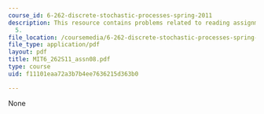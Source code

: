 ```yaml
---
course_id: 6-262-discrete-stochastic-processes-spring-2011
description: This resource contains problems related to reading assignments chapter
  5.
file_location: /coursemedia/6-262-discrete-stochastic-processes-spring-2011/f11101eaa72a3b7b4ee7636215d363b0_MIT6_262S11_assn08.pdf
file_type: application/pdf
layout: pdf
title: MIT6_262S11_assn08.pdf
type: course
uid: f11101eaa72a3b7b4ee7636215d363b0

---
```

None